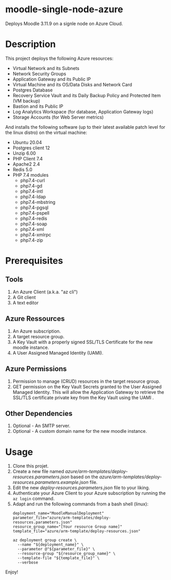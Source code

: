 # moodle-single-node-azure
Deploys Moodle 3.11.9 on a signle node on Azure Cloud.

# Description
This project deploys the following Azure resources:
- Virtual Network and its Subnets
- Network Security Groups
- Application Gateway and its Public IP
- Virtual Machine and its OS/Data Disks and Network Card
- Postgres Database
- Recovery Service Vault and its Daily Backup Policy and Protected Item (VM backup)
- Bastion and its Public IP
- Log Analytics Workspace (for database, Application Gateway logs)
- Storage Accounts (for Web Server metrics)

And installs the following software (up to their latest available patch level for the linux distro) on the virtual machine:
- Ubuntu 20.04
- Postgres client 12
- Unzip 6.00
- PHP Client 7.4
- Apache2 2.4
- Redis 5.0
- PHP 7.4 modules
  - php7.4-curl
  - php7.4-gd
  - php7.4-intl
  - php7.4-ldap
  - php7.4-mbstring
  - php7.4-pgsql
  - php7.4-pspell
  - php7.4-redis
  - php7.4-soap
  - php7.4-xml
  - php7.4-xmlrpc
  - php7.4-zip

# Prerequisites
## Tools
1. An Azure Client (a.k.a. "az cli")
1. A Git client
1. A text editor

## Azure Ressources
1. An Azure subscription.
1. A target resource group.
1. A Key Vault with a properly signed SSL/TLS Certificate for the new moodle instance.
1. A User Assigned Managed Identity (UAMI).

## Azure Permissions
1. Permission to manage (CRUD) resources in the target resource group.
1. GET permission on the Key Vault Secrets granted to the User Assigned Managed Identity. This will allow the Application Gateway to retrieve the SSL/TLS certificate private key from the Key Vault using the UAMI .

## Other Dependencies
1. Optional - An SMTP server.
1. Optional - A custom domain name for the new moodle instance.


# Usage
1. Clone this projet.
1. Create a new file named _azure/arm-templates/deploy-resources.parameters.json_ based on the _azure/arm-templates/deploy-resources.parameters.example.json_ file.
1. Edit the new _deploy-resources.parameters.json_ file to your liking.
1. Authenticate your Azure Client to your Azure subscription by running the `az login` command.
1. Adapt and run the following commands from a bash shell (linux):
    ```
    deployment_name="MoodleManualDeployment"
    parameter_file="azure/arm-templates/deploy-resources.parameters.json"
    resource_group_name="[Your resource Group name]"
    template_file="azure/arm-template/deploy-resources.json"

    az deployment group create \
      --name "${deployment_name}" \
      --parameter @"${parameter_file}" \
      --resource-group "${resource_group_name}" \
      --template-file "${template_file}" \
      --verbose
    ```

Enjoy!